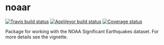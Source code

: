 # noaar

[![Travis build status](https://travis-ci.org/dragosmg/noaar.svg?branch=master)](https://travis-ci.org/dragosmg/noaar)
[![AppVeyor build status](https://ci.appveyor.com/api/projects/status/github/dragosmg/noaar?branch=master&svg=true)](https://ci.appveyor.com/project/dragosmg/noaar)
 [![Coverage status](https://codecov.io/gh/dragosmg/noaar/branch/master/graph/badge.svg)](https://codecov.io/github/dragosmg/noaar?branch=master)

Package for working with the NOAA Significant Earthquakes dataset. For more details see the vignette.


